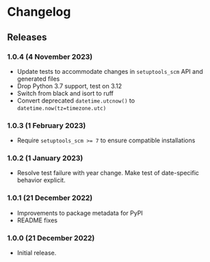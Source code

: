 # Changelog

## Releases

### 1.0.4 (4 November 2023)

* Update tests to accommodate changes in `setuptools_scm` API and generated files
* Drop Python 3.7 support, test on 3.12
* Switch from black and isort to ruff
* Convert deprecated `datetime.utcnow()` to `datetime.now(tz=timezone.utc)`

### 1.0.3 (1 February 2023)

* Require `setuptools_scm >= 7` to ensure compatible installations

### 1.0.2 (1 January 2023)

* Resolve test failure with year change. Make test of date-specific behavior
  explicit.

### 1.0.1 (21 December 2022)

* Improvements to package metadata for PyPI
* README fixes

### 1.0.0 (21 December 2022)

* Initial release.
